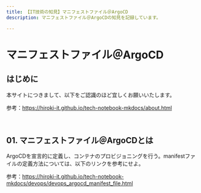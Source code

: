 ```yaml
---
title: 【IT技術の知見】マニフェストファイル＠ArgoCD
description: マニフェストファイル＠ArgoCDの知見を記録しています。

---
```


# マニフェストファイル＠ArgoCD

## はじめに

本サイトにつきまして、以下をご認識のほど宜しくお願いいたします。

参考：https://hiroki-it.github.io/tech-notebook-mkdocs/about.html

<br>

## 01. マニフェストファイル＠ArgoCDとは

ArgoCDを宣言的に定義し、コンテナのプロビジョニングを行う。manifestファイルの定義方法については、以下のリンクを参考にせよ。

参考：https://hiroki-it.github.io/tech-notebook-mkdocs/devops/devops_argocd_manifest_file.html

<br>
